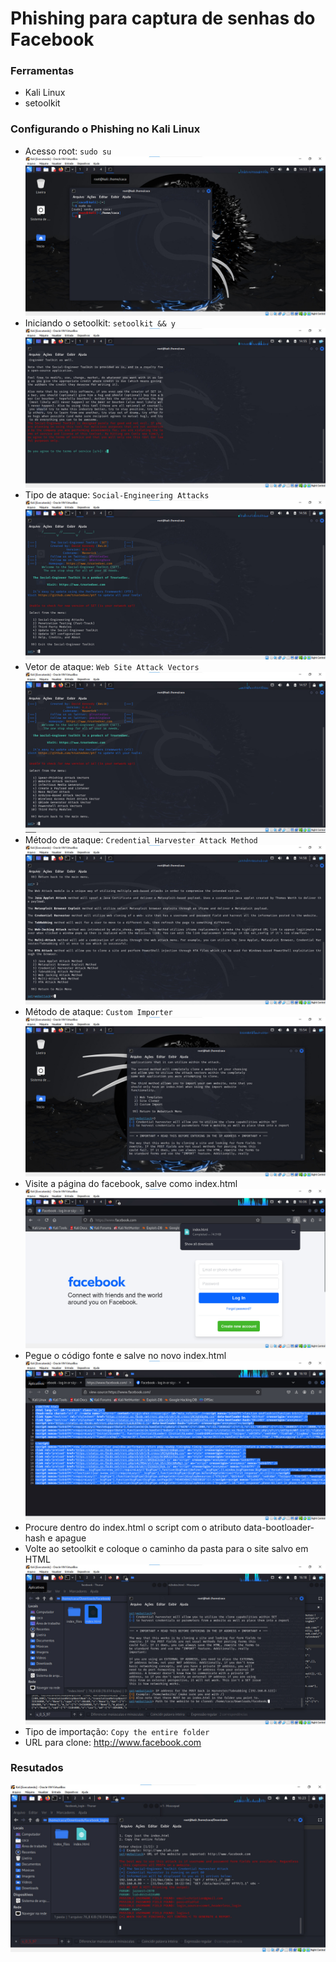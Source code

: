 # Phishing para captura de senhas do Facebook

### Ferramentas

- Kali Linux
- setoolkit

### Configurando o Phishing no Kali Linux

- Acesso root: ``` sudo su ```
![Alt text](./passo1.jpg)
- Iniciando o setoolkit: ``` setoolkit && y ```
![Alt text](./passo2.jpg)
- Tipo de ataque: ``` Social-Engineering Attacks ```
![Alt text](./passo3.jpg)
- Vetor de ataque: ``` Web Site Attack Vectors ```
![Alt text](./passo4.jpg)
- Método de ataque: ```Credential Harvester Attack Method ```
![Alt text](./passo5.jpg)
- Método de ataque: ``` Custom Importer ```
![Alt text](./passo6.jpg)
- Visite a página do facebook, salve como index.html
![Alt text](./passo7.jpg)
- Pegue o código fonte e salve no novo index.html
![Alt text](./passo8.jpg)
- Procure dentro do index.html o script com o atributo data-bootloader-hash e apague
- Volte ao setoolkit e coloque o caminho da pasta para o site salvo em HTML
![Alt text](./passo9.jpg)
- Tipo de importação: ```Copy the entire folder```
- URL para clone: http://www.facebook.com

### Resutados

![Alt text](./passoFinal.jpg)
